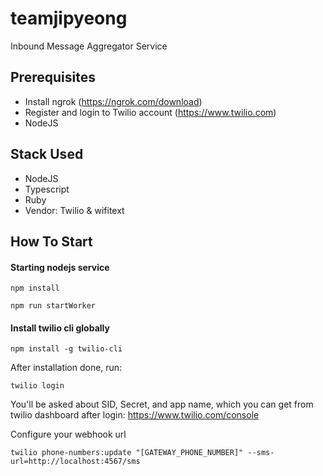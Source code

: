 # teamjipyeong
Inbound Message Aggregator Service

## Prerequisites
- Install ngrok (https://ngrok.com/download)
- Register and login to Twilio account (https://www.twilio.com)
- NodeJS

## Stack Used
- NodeJS
- Typescript
- Ruby
- Vendor: Twilio & wifitext

## How To Start

#### Starting nodejs service
```npm install```

```npm run startWorker```

#### Install twilio cli globally
```npm install -g twilio-cli```

After installation done, run:

```twilio login```

You'll be asked about SID, Secret, and app name, which you can get from twilio dashboard after login: https://www.twilio.com/console

Configure your webhook url

```twilio phone-numbers:update "[GATEWAY_PHONE_NUMBER]" --sms-url=http://localhost:4567/sms```

